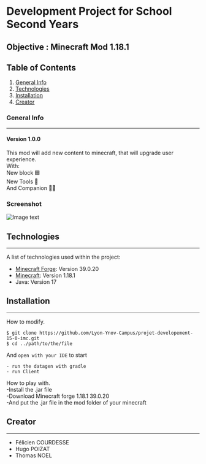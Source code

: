 # Development Project for School Second Years

## Objective : Minecraft Mod 1.18.1

## Table of Contents
1. [General Info](#general-info)
2. [Technologies](#technologies)
3. [Installation](#installation)
4. [Creator](#creator)
### General Info
***
#### Version 1.0.0
This mod will add new content to minecraft, that will upgrade user experience.<br>
With:<br>
New block 🟦<br>
New Tools 🔨<br>
And Companion 🐶👷<br>
### Screenshot
![Image text](https://i.imgur.com/8PeaVxl.png)
## Technologies
***
A list of technologies used within the project:
* [Minecraft Forge](https://files.minecraftforge.net/net/minecraftforge/forge/): Version 39.0.20
* [Minecraft](https://www.minecraft.net/fr-fr): Version 1.18.1
* Java: Version 17
## Installation
***
How to modify.
```
$ git clone https://github.com/Lyon-Ynov-Campus/projet-developement-15-0-imc.git
$ cd ../path/to/the/file
```
And ```open with your IDE``` to start

```- run the datagen with gradle```<br>
```- run Client```

How to play with.<br>
-Install the .jar file<br>
-Download Minecraft forge 1.18.1 39.0.20<br>
-And put the .jar file in the mod folder of your minecraft<br>

## Creator
***
* Félicien COURDESSE
* Hugo POIZAT
* Thomas NOEL
